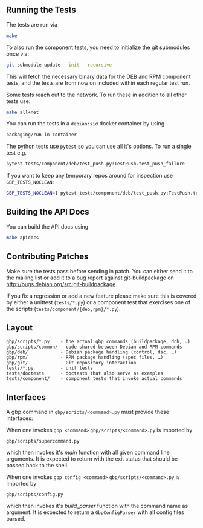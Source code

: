 Running the Tests
-----------------

The tests are run via

```sh
make
```

To also run the component tests, you need to initialize the git submodules once
via:

```sh
git submodule update --init --recursive
```

This will fetch the necessary binary data for the DEB and RPM component tests,
and the tests are from now on included within each regular test run.

Some tests reach out to the network. To run these in addition to all
other tests use:

```sh
make all+net
```

You can run the tests in a `debian:sid` docker container by using

```sh
packaging/run-in-container
```

The python tests use `pytest` so you can use all it's options. To run a
single test e.g.

```sh
pytest tests/component/deb/test_push.py:TestPush.test_push_failure
```

If you want to keep any temporary repos around for inspection use
`GBP_TESTS_NOCLEAN`:

```sh
GBP_TESTS_NOCLEAN=1 pytest tests/component/deb/test_push.py:TestPush.test_push_failure
```

Building the API Docs
---------------------

You can build the API docs using

```sh
make apidocs
```

Contributing Patches
--------------------

Make sure the tests pass before sending in patch. You can either send
it to the mailing list or add it to a bug report against
git-buildpackage on <http://bugs.debian.org/src:git-buildpackage>.

If you fix a regression or add a new feature please make sure this is covered
by either a unittest (`tests/*.py`) or a component test that exercises one of the
scripts (`tests/component/{deb,rpm}/*.py`).

Layout
------

    gbp/scripts/*.py    - the actual gbp commands (buildpackage, dch, …)
    gbp/scripts/common/ - code shared between Debian and RPM commands
    gbp/deb/            - Debian package handling (control, dsc, …)
    gbp/rpm/            - RPM package handling (spec files, …)
    gbp/git/            - Git repository interaction
    tests/*.py          - unit tests
    tests/doctests      - doctests that also serve as examples
    tests/component/    - component tests that invoke actual commands

Interfaces
----------

A gbp command in `gbp/scripts/<command>.py` must provide these interfaces:

When one invokes `gbp <command>` `gbp/scripts/<command>.py` is imported by

    gbp/scripts/supercommand.py

which then invokes it's *main* function with all given command line arguments.
It is expected to return with the exit status that should be passed back to the
shell.

When one invokes `gbp config <command>` `gbp/scripts/<command>.py` is imported by

    gbp/scripts/config.py

which then invokes it's *build_parser* function with the command name as argument.
It is expected to return a `GbpConfigParser` with all config files parsed.

